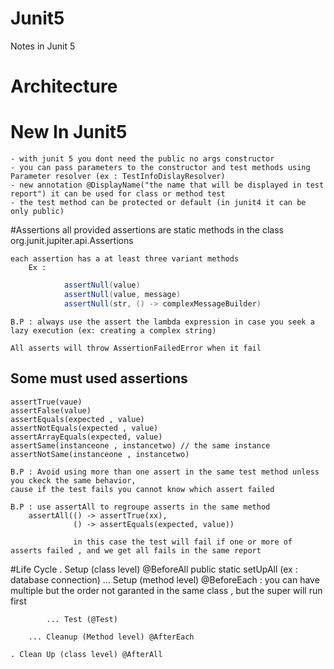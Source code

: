 # Junit5
Notes in Junit 5

# Architecture


# New In Junit5
	- with junit 5 you dont need the public no args constructor	
	- you can pass parameters to the constructor and test methods using Parameter resolver (ex : TestInfoDislayResolver)
	- new annotation @DisplayName("the name that will be displayed in test report") it can be used for class or method test
	- the test method can be protected or default (in junit4 it can be only public)

#Assertions
	all provided assertions are static methods in the class org.junit.jupiter.api.Assertions

	each assertion has a at least three variant methods
		Ex :
```java 
			assertNull(value)
			assertNull(value, message)
			assertNull(str, () -> complexMessageBuilder)
```

	B.P : always use the assert the lambda expression in case you seek a lazy execution (ex: creating a complex string)

	All asserts will throw AssertionFailedError when it fail

## Some must used assertions
	assertTrue(vaue)
	assertFalse(value)
	assertEquals(expected , value)
	assertNotEquals(expected , value)
	assertArrayEquals(expected, value)
	assertSame(instanceone , instancetwo) // the same instance
	assertNotSame(instanceone , instancetwo) 

	B.P : Avoid using more than one assert in the same test method unless you ckeck the same behavior,
	cause if the test fails you cannot know which assert failed

	B.P : use assertAll to regroupe asserts in the same method
		assertAll(() -> assertTrue(xx),
				  () -> assertEquals(expected, value))

				  in this case the test will fail if one or more of asserts failed , and we get all fails in the same report

#Life Cycle
	. Setup (class level) @BeforeAll public static setUpAll (ex : database connection)
		... Setup (method level) @BeforeEach : you can have multiple but the order not garanted in the same class , but the super will run first

			... Test (@Test)

		... Cleanup (Method level) @AfterEach 

	. Clean Up (class level) @AfterAll
	





